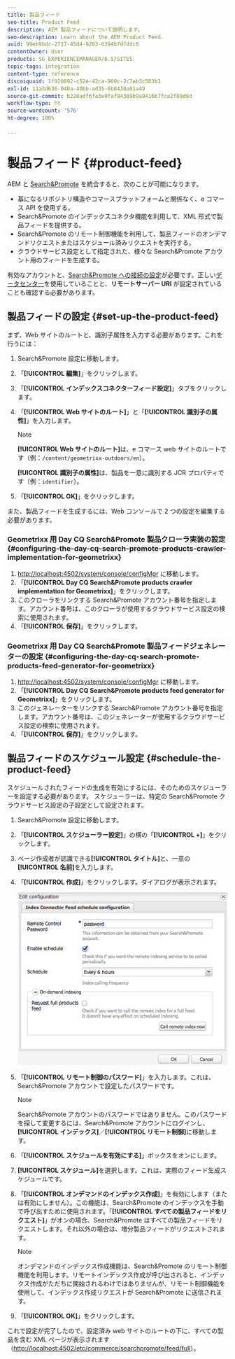 ```yaml
---
title: 製品フィード
seo-title: Product Feed
description: AEM 製品フィードについて説明します。
seo-description: Learn about the AEM Product Feed.
uuid: 99eb9bdc-2717-45d4-9203-6394b7d7ddc6
contentOwner: User
products: SG_EXPERIENCEMANAGER/6.5/SITES
topic-tags: integration
content-type: reference
discoiquuid: 1f920892-c52e-42ca-900c-2c7ab3c503b3
exl-id: 11a3d636-040a-40bb-ad35-6b8430a81a49
source-git-commit: b220adf6fa3e9faf94389b9a9416b7fca2f89d9d
workflow-type: ht
source-wordcount: '576'
ht-degree: 100%

---
```


# 製品フィード {#product-feed}

AEM と [Search&amp;Promote](https://www.adobe.com/solutions/testing-targeting/searchandpromote.html) を統合すると、次のことが可能になります。

* 基になるリポジトリ構造やコマースプラットフォームと関係なく、e コマース API を使用する。
* Search&amp;Promote のインデックスコネクタ機能を利用して、XML 形式で製品フィードを提供する。
* Search&amp;Promote のリモート制御機能を利用して、製品フィードのオンデマンドリクエストまたはスケジュール済みリクエストを実行する。
* クラウドサービス設定として指定された、様々な Search&amp;Promote アカウント用のフィードを生成する。

有効なアカウントと、[Search&amp;Promote への接続の設定](/help/sites-administering/search-and-promote.md#configuring-the-connection-to-search-promote)が必要です。正しい[データセンター](/help/sites-administering/search-and-promote.md#configuring-the-data-center)を使用していることと、**リモートサーバー URI** が設定されていることも確認する必要があります。

## 製品フィードの設定 {#set-up-the-product-feed}

まず、Web サイトのルートと、識別子属性を入力する必要があります。これを行うには：

1. Search&amp;Promote 設定に移動します。
1. 「**[!UICONTROL 編集]**」をクリックします。
1. 「**[!UICONTROL インデックスコネクターフィード設定]**」タブをクリックします。
1. 「**[!UICONTROL Web サイトのルート]**」と「**[!UICONTROL 識別子の属性]**」を入力します。

   >[!NOTE]
   >
   >**[!UICONTROL Web サイトのルート]**&#x200B;は、e コマース web サイトのルートです（例：`/content/geometrixx-outdoors/en`）。
   >
   >**[!UICONTROL 識別子の属性]**&#x200B;は、製品を一意に識別する JCR プロパティです（例：`identifier`）。

1. 「**[!UICONTROL OK]**」をクリックします。

また、製品フィードを生成するには、Web コンソールで 2 つの設定を編集する必要があります。

### Geometrixx 用 Day CQ Search&amp;Promote 製品クローラ実装の設定 {#configuring-the-day-cq-search-promote-products-crawler-implementation-for-geometrixx}

1. [http://localhost:4502/system/console/configMgr](http://localhost:4502/system/console/configMgr) に移動します。
1. 「**[!UICONTROL Day CQ Search&amp;Promote products crawler implementation for Geometrixx]**」をクリックします。
1. このクローラをリンクする Search&amp;Promote アカウント番号を指定します。アカウント番号は、このクローラが使用するクラウドサービス設定の検索に使用されます。
1. 「**[!UICONTROL 保存]**」をクリックします。

### Geometrixx 用 Day CQ Search&amp;Promote 製品フィードジェネレーターの設定 {#configuring-the-day-cq-search-promote-products-feed-generator-for-geometrixx}

1. [http://localhost:4502/system/console/configMgr](http://localhost:4502/system/console/configMgr) に移動します。
1. 「**[!UICONTROL Day CQ Search&amp;Promote products feed generator for Geometrixx]**」をクリックします。
1. このジェネレーターをリンクする Search&amp;Promote アカウント番号を指定します。アカウント番号は、このジェネレーターが使用するクラウドサービス設定の検索に使用されます。
1. 「**[!UICONTROL 保存]**」をクリックします。

## 製品フィードのスケジュール設定 {#schedule-the-product-feed}

スケジュールされたフィードの生成を有効にするには、そのためのスケジューラーを設定する必要があります。
スケジューラーは、特定の Search&amp;Promote クラウドサービス設定の子設定として設定されます。

1. Search&amp;Promote 設定に移動します。
1. 「**[!UICONTROL スケジューラー設定]**」の横の「**[!UICONTROL +]**」をクリックします。
1. ページ作成者が認識できる&#x200B;**[!UICONTROL タイトル]**&#x200B;と、一意の&#x200B;**[!UICONTROL 名前]**&#x200B;を入力します。
1. 「**[!UICONTROL 作成]**」をクリックします。ダイアログが表示されます。

   ![chlimage_1-108](assets/chlimage_1-108a.png)

1. 「**[!UICONTROL リモート制御のパスワード]**」を入力します。これは、Search&amp;Promote アカウントで設定したパスワードです。

   >[!NOTE]
   >
   >Search&amp;Promote アカウントのパスワードではありません。このパスワードを探して変更するには、Search&amp;Promote アカウントにログインし、**[!UICONTROL インデックス]**／**[!UICONTROL リモート制御]**&#x200B;に移動します。

1. 「**[!UICONTROL スケジュールを有効にする]**」ボックスをオンにします。
1. **[!UICONTROL スケジュール]**&#x200B;を選択します。これは、実際のフィード生成スケジュールです。
1. 「**[!UICONTROL オンデマンドのインデックス作成]**」を有効にします（または有効にしません）。この機能は、Search&amp;Promote のインデックスを手動で呼び出すために使用されます。「**[!UICONTROL すべての製品フィードをリクエスト]**」がオンの場合、Search&amp;Promote はすべての製品フィードをリクエストします。それ以外の場合は、増分製品フィードがリクエストされます。

   >[!NOTE]
   >
   >オンデマンドのインデックス作成機能は、Search&amp;Promote のリモート制御機能を利用します。リモートインデックス作成が呼び出されると、インデックス作成がただちに開始されるわけではありませんが、リモート制御機能を使用して、インデックス作成リクエストが Search&amp;Promote に送信されます。

1. 「**[!UICONTROL OK]**」をクリックします。

これで設定が完了したので、設定済み web サイトのルートの下に、すべての製品を含む XML ページが表示されます（[http://localhost:4502/etc/commerce/searchpromote/feed/full](http://localhost:4502/etc/commerce/searchpromote/feed/full)）。
